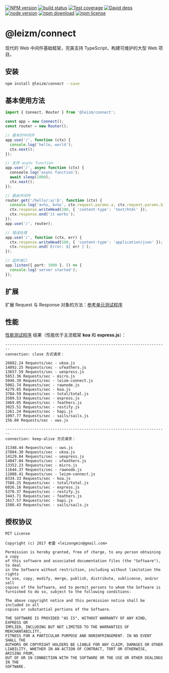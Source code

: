 [![NPM version][npm-image]][npm-url]
[![build status][travis-image]][travis-url]
[![Test coverage][coveralls-image]][coveralls-url]
[![David deps][david-image]][david-url]
[![node version][node-image]][node-url]
[![npm download][download-image]][download-url]
[![npm license][license-image]][download-url]

[npm-image]: https://img.shields.io/npm/v/@leizm/connect.svg?style=flat-square
[npm-url]: https://npmjs.org/package/@leizm/connect
[travis-image]: https://img.shields.io/travis/leizongmin/leizm-connect.svg?style=flat-square
[travis-url]: https://travis-ci.org/leizongmin/leizm-connect
[coveralls-image]: https://img.shields.io/coveralls/leizongmin/leizm-connect.svg?style=flat-square
[coveralls-url]: https://coveralls.io/r/leizongmin/leizm-connect?branch=master
[david-image]: https://img.shields.io/david/leizongmin/leizm-connect.svg?style=flat-square
[david-url]: https://david-dm.org/leizongmin/leizm-connect
[node-image]: https://img.shields.io/badge/node.js-%3E=_6.0-green.svg?style=flat-square
[node-url]: http://nodejs.org/download/
[download-image]: https://img.shields.io/npm/dm/@leizm/connect.svg?style=flat-square
[download-url]: https://npmjs.org/package/@leizm/connect
[license-image]: https://img.shields.io/npm/l/@leizm/connect.svg

# @leizm/connect

现代的 Web 中间件基础框架，完美支持 TypeScript，构建可维护的大型 Web 项目。

## 安装

```bash
npm install @leizm/connect --save
```

## 基本使用方法

```typescript
import { Connect, Router } from '@leizm/connect';

const app = new Connect();
const router = new Router();

// 基本的中间件
app.use('/', function (ctx) {
  console.log('hello, world');
  ctx.next();
});

// 支持 async function
app.use('/', async function (ctx) {
  consoole.log('async function');
  await sleep(1000);
  ctx.next();
});

// 路由中间件
router.get('/hello/:a/:b', function (ctx) {
  console.log('a=%s, b=%s', ctx.request.params.a, ctx.request.params.b);
  ctx.response.writeHead(200, { 'content-type': 'text/html' });
  ctx.response.end('it works');
});
app.use('/', router);

// 错误处理
app.use('/', function (ctx, err) {
  ctx.response.writeHead(500, { 'content-type': 'application/json' });
  ctx.response.end(`Error: ${ err }`);
});

// 监听端口
app.listen({ port: 3000 }, () => {
  console.log('server started');
});
```

## 扩展

扩展 Request 与 Response 对象的方法：[参考单元测试程序](https://github.com/leizongmin/leizm-connect/blob/master/src/test/extends.test.ts)

## 性能

[性能测试程序](https://github.com/leizongmin/leizm-connect-benchmark) 结果（性能优于主流框架 **koa** 和 **express.js**）：

```text
------------------------------------------------------------------------
connection: close 方式请求：

26882.24 Requests/sec - ukoa.js
14892.25 Requests/sec - ufeathers.js
13657.59 Requests/sec - uexpress.js
5853.36 Requests/sec - micro.js
5040.39 Requests/sec - leizm-connect.js
5002.74 Requests/sec - rawnode.js
4279.85 Requests/sec - koa.js
3784.59 Requests/sec - total/total.js
3509.53 Requests/sec - express.js
3469.05 Requests/sec - feathers.js
3025.51 Requests/sec - restify.js
1261.24 Requests/sec - hapi.js
1097.77 Requests/sec - sails/sails.js
156.60 Requests/sec - uws.js

------------------------------------------------------------------------
connection: keep-alive 方式请求：

31348.44 Requests/sec - uws.js
27884.30 Requests/sec - ukoa.js
14129.84 Requests/sec - uexpress.js
14047.04 Requests/sec - ufeathers.js
13352.23 Requests/sec - micro.js
11644.37 Requests/sec - rawnode.js
11088.41 Requests/sec - leizm-connect.js
8334.33 Requests/sec - koa.js
7588.25 Requests/sec - total/total.js
6026.16 Requests/sec - express.js
5370.37 Requests/sec - restify.js
3443.71 Requests/sec - feathers.js
1617.57 Requests/sec - hapi.js
1508.43 Requests/sec - sails/sails.js
```

## 授权协议

```text
MIT License

Copyright (c) 2017 老雷 <leizongmin@gmail.com>

Permission is hereby granted, free of charge, to any person obtaining a copy
of this software and associated documentation files (the "Software"), to deal
in the Software without restriction, including without limitation the rights
to use, copy, modify, merge, publish, distribute, sublicense, and/or sell
copies of the Software, and to permit persons to whom the Software is
furnished to do so, subject to the following conditions:

The above copyright notice and this permission notice shall be included in all
copies or substantial portions of the Software.

THE SOFTWARE IS PROVIDED "AS IS", WITHOUT WARRANTY OF ANY KIND, EXPRESS OR
IMPLIED, INCLUDING BUT NOT LIMITED TO THE WARRANTIES OF MERCHANTABILITY,
FITNESS FOR A PARTICULAR PURPOSE AND NONINFRINGEMENT. IN NO EVENT SHALL THE
AUTHORS OR COPYRIGHT HOLDERS BE LIABLE FOR ANY CLAIM, DAMAGES OR OTHER
LIABILITY, WHETHER IN AN ACTION OF CONTRACT, TORT OR OTHERWISE, ARISING FROM,
OUT OF OR IN CONNECTION WITH THE SOFTWARE OR THE USE OR OTHER DEALINGS IN THE
SOFTWARE.
```
